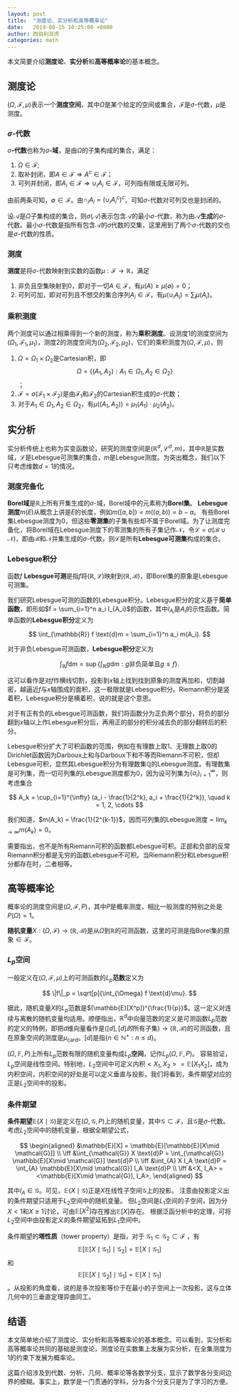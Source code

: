 ```yaml
---
layout: post
title:  "测度论、实分析和高等概率论"
date:   2019-08-15 10:25:00 +0800
author: 西伯利亚虎
categories: math
---
```


本文简要介绍**测度论**、**实分析**和**高等概率论**的基本概念。

## 测度论

$(\Omega, \mathcal{F}, \mu)$表示一个**测度空间**，其中$\Omega$是某个给定的空间或集合，$\mathcal{F}$是$\sigma$-代数，$\mu$是测度。

### $\sigma$-代数

$\sigma$**-代数**也称为$\sigma$**-域**，是由$\Omega$的子集构成的集合，满足：

1.  $\Omega \in \mathcal{F}$;
2.  取补封闭，即$A \in \mathcal{F} \Rightarrow A^c \in \mathcal{F}$；
3.  可列并封闭，即$A_i \in \mathcal{F} \Rightarrow \cup_i A_i \in \mathcal{F}$，可列指有限或无限可列。

由前两条可知，$\emptyset \in \mathcal{F}$。由$\cap_i A_i = (\cup_i A_i^c)^c$，可知$\sigma$-代数对可列交也是封闭的。

设$\mathcal{A}$是$\Omega$子集构成的集合，则$\sigma(\mathcal{A})$表示包含$\mathcal{A}$的最小$\sigma$-代数，称为由$\mathcal{A}$**生成**的$\sigma$-代数。最小$\sigma$-代数是指所有包含$\mathcal{A}$的$\sigma$代数的交集，这里用到了两个$\sigma$-代数的交也是$\sigma$-代数的性质。

### 测度

**测度**是将$\sigma$-代数映射到实数的函数$\mu: \mathcal{F} \rightarrow \mathbb{R}$，满足

1.  非负且空集映射到0，即对于一切$A\in \mathcal{F}$，有$\mu(A) \ge \mu(\emptyset) = 0$；
2.  可列可加，即对可列且不想交的集合序列$A_i \in \mathcal{F}$，有$\mu(\cup_i A_i) = \sum_i \mu(A_i)$。

### 乘积测度

两个测度可以通过相乘得到一个新的测度，称为**乘积测度**。设测度1的测度空间为$(\Omega_1, \mathcal{F}_1, \mu_1)$，测度2的测度空间为$(\Omega_2, \mathcal{F}_2, \mu_2)$，它们的乘积测度为$(\Omega, \mathcal{F}, \mu)$，则
1.  $\Omega = \Omega_1 \times \Omega_2$是Cartesian积，即
    $$\Omega = \left\{(A_1, A_2): A_1 \in \Omega_1, A_2 \in \Omega_2\right\}$$
    ；
2.  $\mathcal{F} = \sigma(\mathcal{F}_1 \times \mathcal{F}_2)$是由$\mathcal{F}_1$和$\mathcal{F}_2$的Cartesian积生成的$\sigma$-代数；
3.  对于$A_1 \in \Omega_1, A_2 \in \Omega_2$，有$\mu((A_1, A_2)) = \mu_1(A_1) \cdot \mu_2(A_2)$。

## 实分析

实分析传统上也称为实变函数论，研究的测度空间是$(\mathbb{R}^d, \mathcal{L}^d, m)$，其中$\mathbb{R}$是实数域，$\mathcal{L}$是Lebesgue可测集的集合，$m$是Lebesgue测度。为突出概念，我们以下只考虑维数$d = 1$的情况。

### 测度完备化

**Borel域**是$\mathbb{R}$上所有开集生成的$\sigma$-域，Borel域中的元素称为**Borel集**。
**Lebesgue测度**$m(E)$从概念上讲是$E$的长度，例如$m([a, b]) = m((a, b)) = b - a$。
有些Borel集Lebesgue测度为0，但这些**零测集**的子集有些却不属于Borel域。为了让测度完备化，将Borel域在Lebesgue测度下的零测集的所有子集记作$\mathcal{N}$，令$\mathcal{L} = \sigma(\mathcal{B}\cup \mathcal{N})$，即由$\mathcal{B}$和$\mathcal{N}$并集生成的$\sigma$-代数，则$\mathcal{L}$是所有**Lebesgue可测集**构成的集合。

### Lebesgue积分

函数$f$ **Lebesgue可测**是指$f$将$(\mathbb{R}, \mathcal{L})$映射到$(\mathbb{R}, \mathcal{B})$，即Borel集的原象是Lebesgue可测集。

我们研究Lebesgue可测的函数的Lebesgue积分。Lebesgue积分的定义基于**简单函数**，即形如$f = \sum_{i=1}^n a_i I_{A_i}$的函数，其中$I_{A_i}$是$A_i$的示性函数。简单函数的**Lebesgue积分**定义为

$$
\int_{\mathbb{R}} f \text{d}m = \sum_{i=1}^n a_i m(A_i).
$$

对于非负Lebesgue可测函数，**Lebesgue积分**定义为

$$
\int_{\mathbb{R}} f \text{d}m = \sup \left\{ \int_{\mathbb{R}} g \text{d}m: g\text{非负简单且} g \le f \right\}.
$$

这可以看作是对$f$作横线切割，投影到$x$轴上找到找到原象的测度再加和，切割越密，越逼近$f$与$x$轴围成的面积，这一极限就是Lebesgue积分。Riemann积分是竖着积，Lebesgue积分是横着积，说的就是这个意思。

对于有正有负的Lebesgue可测函数，我们将函数分为正负两个部分，将负的部分翻到$x$轴以上作Lebesgue积分后，再用正的部分的积分减去负的部分翻转后的积分。

Lebesgue积分扩大了可积函数的范围，例如在有理数上取1、无理数上取0的Dirichlet函数因为Darboux上和与Darboux下和不等而Riemann不可积，但却Lebesgue可积，显然其Lebesgue积分为有理数集$\mathbb{Q}$的Lebesgue测度。有理数集是可列集，而一切可列集的Lebesgue测度都为0，因为设可列集为$\{a_i\}_{i=1}^{\infty}$，则考虑集合

$$
A_k = \cup_{i=1}^{\infty} (a_i - \frac{1}{2^k}, a_i + \frac{1}{2^k}), \quad k = 1, 2, \cdots
$$

我们知道，$m(A_k) = \frac{1}{2^{k-1}}$，因而可列集的Lebesgue测度$=\lim_{k\rightarrow \infty} m(A_k) = 0$。

需要指出，也不是所有Riemann可积的函数都Lebesgue可积。正部和负部的反常Riemann积分都是无穷的函数Lebesgue不可积。当Riemann积分和Lebesgue积分都存在时，二者相等。

## 高等概率论

概率论的测度空间是$(\Omega, \mathcal{F}, P)$，其中$P$是概率测度，相比一般测度的特别之处是$P(\Omega) = 1$。

**随机变量**$X: (\Omega, \mathcal{F}) \rightarrow (\mathbb{R}, \mathcal{B})$是从$\Omega$到$\mathbb{R}$的可测函数，这里的可测是指Borel集的原象$\in \mathcal{F}$。

### $L_p$空间

一般定义在$(\Omega, \mathcal{F}, \mu)$上的可测函数的$L_p$**范数**定义为

$$
\|f\|_p = \sqrt[p]{\int_{\Omega} f \text{d}\mu}.
$$

据此，随机变量$X$的$L_p$范数是$(\mathbb{E}[X^p])^{\frac{1}{p}}$。这一定义对连续与离散的随机变量均适用。顺便指出，$\mathbb{R}^d$中向量范数的定义是可测函数$L_p$范数的定义的特例，即把$d$维向量看作是$([d], [d]的\text{所有子集}) \rightarrow (\mathbb{R}, \mathcal{B})$的可测函数，且在原象空间的测度是$\mu_{\text{card}}$。$[d]$是指$\{n\in \mathbb{N}^+: n \le d\}$。

$(\Omega, \mathbb{F}, P)$上所有$L_p$范数有限的随机变量构成$L_p$**空间**，记作$L_p(\Omega, \mathbb{F}, P)$。
容易验证，$L_p$空间是线性空间。特别地，$L_2$空间中可定义内积$<X_1, X_2> = \mathbb{E}[X_1 X_2]$，成为内积空间，内积空间的好处是可以定义垂直与投影，我们将看到，条件期望对应的正是$L_2$空间中的投影。

### 条件期望

**条件期望**$\mathbb{E}(X\mid \mathcal{G})$是定义在$(\Omega, \mathcal{G}, P)$上的随机变量，其中$\mathcal{G} \subset \mathcal{F}$，且$\mathcal{G}$是$\sigma$-代数。考虑$L_2$空间中的随机变量，根据全期望公式，

$$
\begin{aligned}
&\mathbb{E}[X] = \mathbb{E}[\mathbb{E}[X\mid \mathcal{G}]] \\
\iff &\int_{\mathcal{G}} X \text{d}P = \int_{\mathcal{G}} \mathbb{E}[X\mid \mathcal{G}] \text{d}P \\
\iff &\int_{A} X I_A \text{d}P = \int_{A} \mathbb{E}[X\mid \mathcal{G}] I_A \text{d}P \\
\iff &<X, I_A> = <\mathbb{E}[X\mid \mathcal{G}], I_A>,
\end{aligned}
$$

其中$I_A \in \mathcal{G}$。可见，$\mathbb{E}(X\mid \mathcal{G})$正是$X$在线性子空间$\mathcal{G}$上的投影。
注意由投影定义出的条件期望只适用于$L_2$空间中的随机变量。
但$L_2$空间是$L_1$空间的子空间，因为分$X< 1$和$X\ge 1$讨论，可由$\mathbb{E}[X^2]$存在推出$\mathbb{E}[X]$存在。
根据泛函分析中的定理，可将$L_2$空间中由投影定义的条件期望延拓到$L_1$空间中。

条件期望的**塔性质**（tower property）是指，对于
$\mathcal{G}_1 \subset \mathcal{G}_2 \subset \mathcal{F}$
，有
$$\mathbb{E}\left[\mathbb{E}\left[X \mid \mathcal{G}_{1}\right] \mid \mathcal{G}_{2}\right]=\mathbb{E}\left[X \mid \mathcal{G}_{1}\right]$$
和
$$\mathbb{E}\left[\mathbb{E}\left[X \mid \mathcal{G}_{2}\right] \mid \mathcal{G}_{1}\right]=\mathbb{E}\left[X \mid \mathcal{G}_{1}\right]$$
。从投影的角度看，说的是多次投影等价于在最小的子空间上一次投影，这与立体几何中的三垂直定理异曲同工。

## 结语

本文简单地介绍了测度论、实分析和高等概率论的基本概念。可以看到，实分析和高等概率论共同的基础是测度论，测度论在实数集上发展为实分析，在全集测度为1的约束下发展为概率论。

这篇介绍涉及到代数、分析、几何、概率论等各数学分支，显示了数学各分支间边界的模糊。事实上，数学是一门贯通的学科，分为各个分支只是为了学习的方便。
